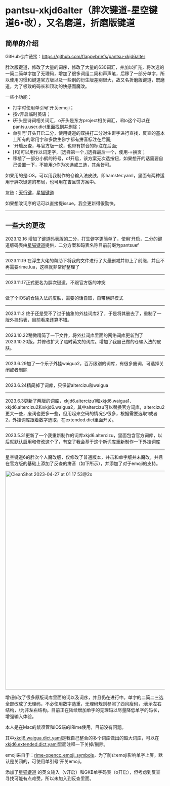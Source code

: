 # pantsu-xkjd6alter（胖次键道-星空键道6•改），又名磨道，折磨版键道

## 简单的介绍

GitHub仓库链接：https://github.com/flappybriefs/pantsu-xkjd6alter

胖次版键道，修改了大量的词序，修改了大量的630词汇，并加以扩充，将次选的一简二简单字加了无理码，增加了很多词组二简和声声笔，后移了一部分单字，所以使用习惯和键道官方版以及一些别的衍生版差别很大，故又名折磨版键道，既磨道，为了极致的码长和顶功的快感而魔改。

一些小功能：
- 打字时使用单引号'开关emoji；
- 按v开启临时英语；
- i开头是诗词相关词汇，o开头是东方project相关词汇，i和o这个可以在pantsu.user.dict里面找到并删除；
- 单引号'开头开启二分，使用键道的双拼打二分对生僻字进行查找，反查的基本上所有的常用字和多数生僻字都有拼音标注在后面;
- `开启反查，与官方版一致，也带有拼音的标注在后面;
- [和]可以用作以词定字，[选择第一个，]选择最后一个，使用-=换页；
- 移植了一部分小鹤的符号，of开启，该方案无次选按钮，如果想开的话需要自己设置一下，不能用;’/作为次选或三选，其余皆可。

如果用的是iOS，可以用我制作的仓输入法皮肤，即hamster.yaml，里面有两种适用于胖次键道的布局，也可用在吉旦饼方案中。

友链：[天行键](https://github.com/wzxmer/rime-txjx)，[星猫键道](https://github.com/hugh7007/xmjd6-rere)

如果想改词序的话可以直接提issue，我会更新得很勤快。

---

## 一些大的更改

2023.12.16 增加了键道码表版的二分，打生僻字更简单了，使用’开启，二分的键道版码表由[星猫键道](https://github.com/hugh7007/xmjd6-rere)提供，二分方案和码表名称目前前缀为pantsuef

---

2023.11.19 在浮生大佬的帮助下将我的文件进行了大量删减并带上了前缀，并且不再需要rime.lua，这样就非常好整理了

---

2023.11.17正式更名为胖次键道，不跟官方版的冲突

---

做了个iOS的仓输入法的皮肤，需要的话自取，自带横屏模式

---

2023.11.2 终于还是受不了过于抽象的外挂词库2了，于是将其删去了，重制了一版外挂码表，目前看来还算不错。

---

2023.10.22稍微精简了一下文件，将外挂词库里面的网络词库更新到了2023.10.20版，并修改扩大了临时英文的词库。增加了我自己做的仓输入法的皮肤。

---

2023.6.29加了一个乐子外挂waigua2，百万级别的词库，有很多废词，可选择关闭或者删除

---

2023.6.24精简掉了词库，只保留altercizu和waigua

---

2023.6.3更新了两版的词库，xkjd6.altercizu1和xkjd6.waigua1、xkjd6.altercizu2和xkjd6.waigua2，其中altercizu可以替换官方词库，altercizu2更大一些，废词也更多一些，但用起来空码的情况少很多，根据需要选取1或者2，外挂词库跟着数字选取，在extended.dict里面开关。

---

2023.5.31更新了一个我重新制作的词库xkjd6.altercizu，里面包含官方词库，以后就默认启用和修改这个了，有空了我会基于这个新词库重新制作一下外挂词库

---

星空键道6的胖次个人魔改版，仅修改了普通版本，并击和单字版并未魔改，并且在官方版的基础上添加了反查的拼音（如下所示），并添加了对于emoji的支持。

<img width="691" alt="CleanShot 2023-04-27 at 01 17 53@2x" src="https://user-images.githubusercontent.com/35480800/234622465-a25039ea-ef57-4c60-85d9-2d54ec208f0b.png">

增/删/改了很多原版词库里面的词以及词序，并且仍在进行中。单字的二简二三选全部改成了无理码，不必使用数字选重，无理码规则参照了西风瘦码，;表示左右结构，/为非左右结构。目前正在陆续增加单字的无理码以尽量降低单字的码长，增强输入体验。

本人是在Mac的鼠须管和iOS端的iRime使用，目前没有问题。

其中[xkdj6.waigua.dict.yaml](https://github.com/flappybriefs/xkjd6-alter/blob/main/xkjd6.waigua.dict.yaml)是我自己整合的多个词库做出的超大词库，可以在[xkjd6.extended.dict.yaml](https://github.com/flappybriefs/xkjd6-alter/blob/main/xkjd6.extended.dict.yaml)里面注释一下关掉/删除。

emoji来自于：[rime-opencc_emoji_symbols](https://github.com/rtransformation/rime-opencc_emoji_symbols)，为了防止emoji影响单字上屏，默认是关闭的，可使用单引号'开关emoji。

添加了[星猫键道](https://github.com/wzxmer/xkjd6-rime/tree/main) 的英文输入（v开启）和GKB单字码表（o开启），但考虑到反查寻找可能有点难受，所以未加入到反查里面。
